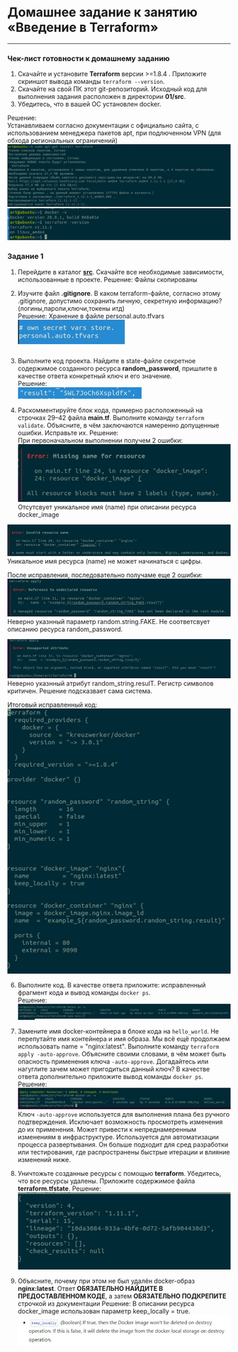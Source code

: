 # Домашнее задание к занятию «Введение в Terraform»
------
### Чек-лист готовности к домашнему заданию

1. Скачайте и установите **Terraform** версии >=1.8.4 . Приложите скриншот вывода команды ```terraform --version```.
2. Скачайте на свой ПК этот git-репозиторий. Исходный код для выполнения задания расположен в директории **01/src**.
3. Убедитесь, что в вашей ОС установлен docker.

Решение:  
Устанавливаем согласно документации с официально сайта, с использованием менеджера пакетов apt, при подлюченном VPN (для обхода региональных ограничений) 
![Screen_1](https://github.com/ArtWander/Terra/blob/333bcfe832ecaad892b0752b0253571866c3fd76/img/1-1.jpg)
![Screen_2](https://github.com/ArtWander/Terra/blob/333bcfe832ecaad892b0752b0253571866c3fd76/img/1.jpg)

### Задание 1

1. Перейдите в каталог [**src**](https://github.com/netology-code/ter-homeworks/tree/main/01/src). Скачайте все необходимые зависимости, использованные в проекте.
Решение: Файлы скопированы

3. Изучите файл **.gitignore**. В каком terraform-файле, согласно этому .gitignore, допустимо сохранить личную, секретную информацию?(логины,пароли,ключи,токены итд)  
Решение: Хранение в файле personal.auto.tfvars  
![Screen_3](https://github.com/ArtWander/Terra/blob/333bcfe832ecaad892b0752b0253571866c3fd76/img/2.jpg)

4. Выполните код проекта. Найдите  в state-файле секретное содержимое созданного ресурса **random_password**, пришлите в качестве ответа конкретный ключ и его значение.  
Решение:  
![Screen_4](https://github.com/ArtWander/Terra/blob/333bcfe832ecaad892b0752b0253571866c3fd76/img/3.jpg)

5. Раскомментируйте блок кода, примерно расположенный на строчках 29–42 файла **main.tf**.
Выполните команду ```terraform validate```. Объясните, в чём заключаются намеренно допущенные ошибки. Исправьте их.
Решение:  
При первоначальном выполнении получем 2 ошибки:  
![Screen_5](https://github.com/ArtWander/Terra/blob/333bcfe832ecaad892b0752b0253571866c3fd76/img/4-1.jpg)  
Отсутсвует уникальное имя (name) при описании ресурса docker_image  

![Screen_6](https://github.com/ArtWander/Terra/blob/333bcfe832ecaad892b0752b0253571866c3fd76/img/4-2.jpg)  
Уникальное имя ресурса (name) не может начинаться с цифры.

После исправления, последовательно получаме еще 2 ошибки:  
![Screen_7](https://github.com/ArtWander/Terra/blob/333bcfe832ecaad892b0752b0253571866c3fd76/img/4-3.jpg)  
Неверно указнный параметр random.string.FAKE. Не соответсвует описанию ресурса random_password.  

![Screen_8](https://github.com/ArtWander/Terra/blob/333bcfe832ecaad892b0752b0253571866c3fd76/img/4-4.jpg)  
Неверно указнный атрибут random_string.resulT. Регистр символов критичен. Решение подсказвает сама система.  

Итоговый исправленный код:  
![Screen_9](https://github.com/ArtWander/Terra/blob/4dc594a046050bd3b7e18d1e28e5e0317a75b284/img/4-5.jpg)  

6. Выполните код. В качестве ответа приложите: исправленный фрагмент кода и вывод команды ```docker ps```.  
Решение:
![Screen_10](https://github.com/ArtWander/Terra/blob/4dc594a046050bd3b7e18d1e28e5e0317a75b284/img/4-6.jpg)  

7. Замените имя docker-контейнера в блоке кода на ```hello_world```. Не перепутайте имя контейнера и имя образа. Мы всё ещё продолжаем использовать name = "nginx:latest". Выполните команду ```terraform apply -auto-approve```.
Объясните своими словами, в чём может быть опасность применения ключа  ```-auto-approve```. Догадайтесь или нагуглите зачем может пригодиться данный ключ? В качестве ответа дополнительно приложите вывод команды ```docker ps```.
Решение:  
![Screen_11](https://github.com/ArtWander/Terra/blob/4dc594a046050bd3b7e18d1e28e5e0317a75b284/img/4-7.jpg)
Ключ ```-auto-approve``` используется для выполнения плана без ручного подтверждения. Исключает возможность просмотреть изменения до их применения. Может привести к непреднамеренным изменениям в инфраструктуре.
Используется для автоматизации процесса развертывания. Он больше подходит для сред разработки или тестирования, где распространены быстрые итерации и влияние изменений ниже.  

9. Уничтожьте созданные ресурсы с помощью **terraform**. Убедитесь, что все ресурсы удалены. Приложите содержимое файла **terraform.tfstate**.
Решение:  
![Screen_12](https://github.com/ArtWander/Terra/blob/f0677a6f02a4aa6b20861c0ea79ba75fe1bf2a0e/img/4-8.jpg)

10. Объясните, почему при этом не был удалён docker-образ **nginx:latest**. Ответ **ОБЯЗАТЕЛЬНО НАЙДИТЕ В ПРЕДОСТАВЛЕННОМ КОДЕ**, а затем **ОБЯЗАТЕЛЬНО ПОДКРЕПИТЕ** строчкой из документации
Решение:
В описании ресурса docker_image использован параметр keep_locally = true.  
![Screen_13](https://github.com/ArtWander/Terra/blob/68bdba1475cf34e089e6a01558763441be8fd7c7/img/4-9.jpg)
    
